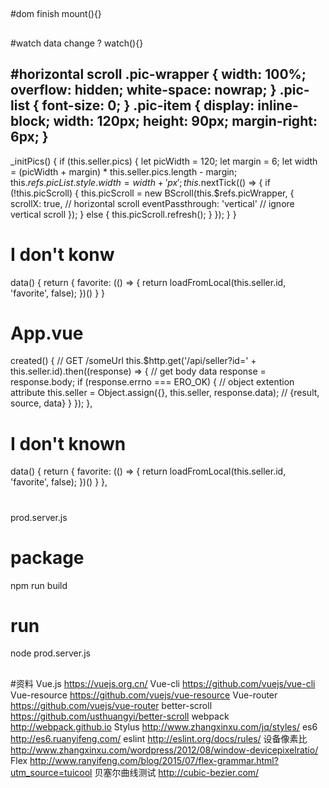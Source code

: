 >##
#dom finish
mount(){}



>##
#watch data change ?
watch(){}



>##
#horizontal scroll
.pic-wrapper {
  width: 100%;
  overflow: hidden;
  white-space: nowrap;
}
.pic-list {
  font-size: 0;
}
.pic-item {
  display: inline-block;
  width: 120px;
  height: 90px;
  margin-right: 6px;
}
-------
_initPics() {
    if (this.seller.pics) {
      let picWidth = 120;
      let margin = 6;
      let width = (picWidth + margin) * this.seller.pics.length - margin;
      this.$refs.picList.style.width = width + 'px';
      this.$nextTick(() => {
        if (!this.picScroll) {
          this.picScroll = new BScroll(this.$refs.picWrapper, {
            scrollX: true,  // horizontal scroll
            eventPassthrough: 'vertical'  // ignore vertical scroll
          });
        } else {
          this.picScroll.refresh();
        }
      });
    }
}



>##
# I don't konw
data() {
  return {
    favorite: (() => {
      return loadFromLocal(this.seller.id, 'favorite', false);
    })()
  }
}



>##
# App.vue
created() {
  // GET /someUrl
  this.$http.get('/api/seller?id=' + this.seller.id).then((response) => {
    // get body data
    response = response.body;
    if (response.errno === ERO_OK) {
      // object extention attribute
      this.seller = Object.assign({}, this.seller, response.data);  // {result, source, data}
    }
  });
},



>##
# I don't known
data() {
      return {
        favorite: (() => {
          return loadFromLocal(this.seller.id, 'favorite', false);
        })()
      }
    },



>##
#
prod.server.js



>##
# package
npm run build
# run
node prod.server.js



>##
#资料
Vue.js
https://vuejs.org.cn/
Vue-cli
https://github.com/vuejs/vue-cli
Vue-resource
https://github.com/vuejs/vue-resource
Vue-router
https://github.com/vuejs/vue-router
better-scroll
https://github.com/usthuangyi/better-scroll
webpack
http://webpack.github.io
Stylus
http://www.zhangxinxu.com/jq/styles/
es6
http://es6.ruanyifeng.com/
eslint
http://eslint.org/docs/rules/
设备像素比
http://www.zhangxinxu.com/wordpress/2012/08/window-devicepixelratio/
Flex
http://www.ranyifeng.com/blog/2015/07/flex-grammar.html?utm_source=tuicool
贝塞尔曲线测试
http://cubic-bezier.com/







